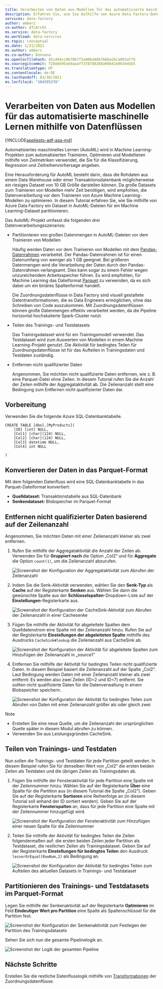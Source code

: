 ```yaml
---
title: Verarbeiten von Daten aus Modellen für das automatisierte maschinelle Lernen (AutoML) mithilfe von Datenflüssen
description: Erfahren Sie, wie Sie mithilfe von Azure Data Factory-Datenflüssen Daten aus AutoML-Modellen (automatisiertes maschinelles Lernen) verarbeiten.
services: data-factory
author: amberz
co-author: ATLArcht
ms.service: data-factory
ms.workload: data-services
ms.topic: conceptual
ms.date: 1/31/2021
ms.author: amberz
ms.co-author: Donnana
ms.openlocfilehash: 45cd44cc0678b7f3a006a88bf66be2bca091af76
ms.sourcegitcommit: f28ebb95ae9aaaff3f87d8388a09b41e0b3445b5
ms.translationtype: HT
ms.contentlocale: de-DE
ms.lasthandoff: 03/30/2021
ms.locfileid: "104595378"
---
```

# <a name="process-data-from-automated-machine-learning-models-by-using-data-flows"></a>Verarbeiten von Daten aus Modellen für das automatisierte maschinelle Lernen mithilfe von Datenflüssen

[!INCLUDE[appliesto-adf-asa-md](includes/appliesto-adf-asa-md.md)]

Automatisiertes maschinelles Lernen (AutoML) wird in Machine Learning-Projekten zum automatisierten Trainieren, Optimieren und Modellieren mithilfe von Zielmetriken verwendet, die Sie für die Klassifizierung, Regression und Zeitreihenvorhersage angeben.

Eine Herausforderung für AutoML besteht darin, dass die Rohdaten aus einem Data Warehouse oder einer Transaktionsdatenbank möglicherweise ein riesiges Dataset von 10 GB Größe darstellen können. Da große Datasets zum Trainieren von Modellen mehr Zeit benötigen, wird empfohlen, die Datenverarbeitung vor dem Trainieren von Azure Machine Learning-Modellen zu optimieren. In diesem Tutorial erfahren Sie, wie Sie mithilfe von Azure Data Factory ein Dataset in AutoML-Dateien für ein Machine Learning-Dataset partitionieren.

Das AutoML-Projekt umfasst die folgenden drei Datenverarbeitungsszenarios:

* Partitionieren von großen Datenmengen in AutoML-Dateien vor dem Trainieren von Modellen

     Häufig werden Daten vor dem Trainieren von Modellen mit dem [Pandas-Datenrahmen](https://pandas.pydata.org/pandas-docs/stable/getting_started/overview.html) verarbeitet. Der Pandas-Datenrahmen ist für einen Datenumfang von weniger als 1 GB geeignet. Bei größeren Datenmengen wird die Verarbeitung der Daten durch den Pandas-Datenrahmen verlangsamt. Dies kann sogar zu einem Fehler wegen unzureichendem Arbeitsspeicher führen. Es wird empfohlen, für Machine Learning das Dateiformat [Parquet](https://parquet.apache.org/) zu verwenden, da es sich dabei um ein binäres Spaltenformat handelt.
    
     Die Zuordnungsdatenflüsse in Data Factory sind visuell gestaltete Datentransformationen, die es Data Engineers ermöglichen, ohne das Schreiben von Code auszukommen. Mit Zuordnungsdatenflüssen können große Datenmengen effektiv verarbeitet werden, da die Pipeline horizontal hochskalierte Spark-Cluster nutzt.

* Teilen des Trainings- und Testdatasets
    
    Das Trainingsdataset wird für ein Trainingsmodell verwendet. Das Testdataset wird zum Auswerten von Modellen in einem Machine Learning-Projekt genutzt. Die Aktivität für bedingtes Teilen für Zuordnungsdatenflüsse ist für das Aufteilen in Trainingsdaten und Testdaten zuständig.

* Entfernen nicht qualifizierter Daten

    Angenommen, Sie möchten nicht qualifizierte Daten entfernen, wie z. B. eine Parquet-Datei ohne Zeilen. In diesem Tutorial rufen Sie die Anzahl der Zeilen mithilfe der Aggregataktivität ab. Die Zeilenanzahl stellt eine Bedingung zum Entfernen nicht qualifizierter Daten dar.

## <a name="preparation"></a>Vorbereitung

Verwenden Sie die folgende Azure SQL-Datenbanktabelle.

```
CREATE TABLE [dbo].[MyProducts](
    [ID] [int] NULL,
    [Col1] [char](124) NULL,
    [Col2] [char](124) NULL,
    [Col3] datetime NULL,
    [Col4] int NULL

) 

```

## <a name="convert-data-format-to-parquet"></a>Konvertieren der Daten in das Parquet-Format

Mit dem folgenden Datenfluss wird eine SQL-Datenbanktabelle in das Parquet-Dateiformat konvertiert:

- **Quelldataset:** Transaktionstabelle aus SQL-Datenbank
- **Senkendataset:** Blobspeicher im Parquet-Format

## <a name="remove-unqualified-data-based-on-row-count"></a>Entfernen nicht qualifizierter Daten basierend auf der Zeilenanzahl

Angenommen, Sie möchten Daten mit einer Zeilenanzahl kleiner als zwei entfernen.

1. Rufen Sie mithilfe der Aggregataktivität die Anzahl der Zeilen ab. Verwenden Sie für **Gruppiert nach** die Option „Col2“ und für **Aggregate** die Option `count(1)`, um die Zeilenanzahl abzurufen.

    ![Screenshot der Konfiguration der Aggregataktivität zum Abrufen der Zeilenanzahl](./media/scenario-dataflow-process-data-aml-models/aggregate-activity-addrowcount.png)

1. Indem Sie die Senk-Aktivität verwenden, wählen Sie den **Senk-Typ** als **Cache** auf der Registerkarte **Senken** aus. Wählen Sie dann die gewünschte Spalte aus der **Schlüsselspalten**-Dropdown-Liste auf der **Einstellungen**-Registerkarte aus.

    ![Screenshot der Konfiguration der CacheSink-Aktivität zum Abrufen der Zeilenanzahl in einer Cachesenke](./media/scenario-dataflow-process-data-aml-models/cachesink-activity-addrowcount.png)

1. Fügen Sie mithilfe der Aktivität für abgeleitete Spalten dem Quelldatenstrom eine Spalte mit der Zeilenanzahl hinzu. Rufen Sie auf der Registerkarte **Einstellungen der abgeleiteten Spalte** mithilfe des Ausdrucks `CacheSink#lookup` die Zeilenanzahl aus CacheSink ab.

    ![Screenshot der Konfiguration der Aktivität für abgeleitete Spalten zum Hinzufügen der Zeilenanzahl in „source1“](./media/scenario-dataflow-process-data-aml-models/derived-column-activity-rowcount-source-1.png)

1. Entfernen Sie mithilfe der Aktivität für bedingtes Teilen nicht qualifizierte Daten. In diesem Beispiel basiert die Zeilenanzahl auf der Spalte „Col2“. Laut Bedingung werden Daten mit einer Zeilenanzahl kleiner als zwei entfernt: Es werden also zwei Zeilen (ID=2 und ID=7) entfernt. Sie sollten nicht qualifizierte Daten für die Datenverwaltung in einem Blobspeicher speichern.

    ![Screenshot der Konfiguration der Aktivität für bedingtes Teilen zum Abrufen von Daten mit einer Zeilenanzahl größer als oder gleich zwei](./media/scenario-dataflow-process-data-aml-models/conditionalsplit-greater-or-equal-than-2.png)

> [!NOTE]
>    * Erstellen Sie eine neue Quelle, um die Zeilenanzahl der ursprünglichen Quelle später in diesem Modul abrufen zu können.
>    * Verwenden Sie aus Leistungsgründen CacheSink.

## <a name="split-training-data-and-test-data"></a>Teilen von Trainings- und Testdaten

Nun sollen die Trainings- und Testdaten für jede Partition geteilt werden. In diesem Beispiel rufen Sie für denselben Wert von „Col2“ die ersten beiden Zeilen als Testdaten und die übrigen Zeilen als Trainingsdaten ab.

1. Fügen Sie mithilfe der Fensteraktivität für jede Partition eine Spalte mit der Zeilennummer hinzu. Wählen Sie auf der Registerkarte **Über** eine Spalte für die Partition aus (in diesem Tutorial die Spalte „Col2“). Geben Sie auf der Registerkarte **Sortieren** eine Reihenfolge an (in diesem Tutorial soll anhand der ID sortiert werden). Geben Sie auf der Registerkarte **Fensterspalten** an, dass für jede Partition eine Spalte mit der Zeilennummer hinzugefügt wird.

    ![Screenshot der Konfiguration der Fensteraktivität zum Hinzufügen einer neuen Spalte für die Zeilennummer](./media/scenario-dataflow-process-data-aml-models/window-activity-add-row-number.png)

1. Teilen Sie mithilfe der Aktivität für bedingtes Teilen die Zeilen folgendermaßen auf: die ersten beiden Zeilen jeder Partition als Testdataset, die restlichen Zeilen als Trainingsdataset. Geben Sie auf der Registerkarte **Einstellungen für bedingtes Teilen** den Ausdruck `lesserOrEqual(RowNum,2)` als Bedingung an.

    ![Screenshot der Konfiguration der Aktivität für bedingtes Teilen zum Aufteilen des aktuellen Datasets in Trainings- und Testdataset](./media/scenario-dataflow-process-data-aml-models/split-training-dataset-test-dataset.png)

## <a name="partition-the-training-and-test-datasets-with-parquet-format"></a>Partitionieren des Trainings- und Testdatasets im Parquet-Format

Legen Sie mithilfe der Senkenaktivität auf der Registerkarte **Optimieren** im Feld **Eindeutiger Wert pro Partition** eine Spalte als Spaltenschlüssel für die Partition fest.

![Screenshot der Konfiguration der Senkenaktivität zum Festlegen der Partition des Trainingsdatasets](./media/scenario-dataflow-process-data-aml-models/partition-training-dataset-sink.png)

Sehen Sie sich nun die gesamte Pipelinelogik an.

![Screenshot der Logik der gesamten Pipeline](./media/scenario-dataflow-process-data-aml-models/entire-pipeline.png)

## <a name="next-steps"></a>Nächste Schritte

Erstellen Sie die restliche Datenflusslogik mithilfe von [Transformationen](concepts-data-flow-overview.md) der Zuordnungsdatenflüsse.
